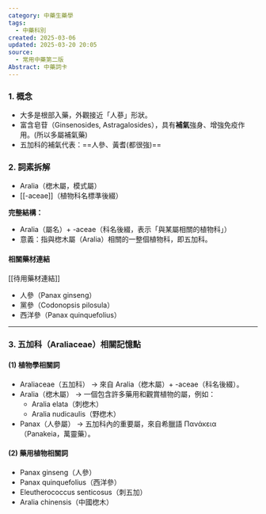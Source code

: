 ```yaml
---
category: 中藥生藥學
tags:
  - 中藥科別
created: 2025-03-06
updated: 2025-03-20 20:05
source:
  - 常用中藥第二版
Abstract: 中藥詞卡
---
```

### 1. 概念
- 大多是根部入藥，外觀接近「人蔘」形狀。
- 富含皂苷（Ginsenosides, Astragalosides），具有**補氣**強身、增強免疫作用。(所以多屬補氣藥)
- 五加科的補氣代表：==人參、黃耆(都很強)== <!--SR:!2025-03-23,3,250-->

### 2. 詞素拆解
- Aralia（楤木屬，模式屬）
- [[-aceae]]（植物科名標準後綴）

**完整結構：**
- Aralia（屬名）+ -aceae（科名後綴，表示「與某屬相關的植物科」）
- 意義：指與楤木屬（Aralia）相關的一整個植物科，即五加科。
#### 相關藥材連結
[[待用藥材連結]]

- 人參（Panax ginseng）
- 黨參（Codonopsis pilosula）
- 西洋參（Panax quinquefolius）



---

### 3. 五加科（Araliaceae）相關記憶點
#### (1) 植物學相關詞
- Araliaceae（五加科） → 來自 Aralia（楤木屬）+ -aceae（科名後綴）。
- Aralia（楤木屬） → 一個包含許多藥用和觀賞植物的屬，例如：
  - Aralia elata（刺楤木）
  - Aralia nudicaulis（野楤木）
- Panax（人參屬） → 五加科內的重要屬，來自希臘語 Πανάκεια（Panakeia，萬靈藥）。

#### (2) 藥用植物相關詞
- Panax ginseng（人參）
- Panax quinquefolius（西洋參）
- Eleutherococcus senticosus（刺五加）
- Aralia chinensis（中國楤木）